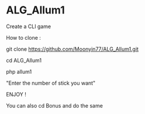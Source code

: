 # ALG_Allum1
Create a CLI game

How to clone : 

git clone https://github.com/Moonyin77/ALG_Allum1.git

cd ALG_Allum1

php allum1

"Enter the number of stick you want"

ENJOY !


You can also cd Bonus and do the same
